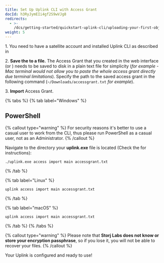 ```yaml
---
title: Set Up Uplink CLI with Access Grant
docId: h3RyJymEIi4gf2S9wVJg8
redirects:
  - >-
    /dcs/getting-started/quickstart-uplink-cli/uploading-your-first-object/set-up-uplink-cli
weight: 5
---
```


1\. You need to have a satellite account and installed Uplink CLI as described in [](docId:TbMdOGCAXNWyPpQmH6EOq)

2\. **Save the **[](docId:b4-QgUOxVHDHSIWpAf3hG)** to a file.** The Access Grant that you created in the web interface (or [](docId:OXSINcFRuVMBacPvswwNU)) needs to be saved to disk in a plain text file for simplicity (_for example - Mac terminal would not allow you to paste the whole access grant directly due terminal limitations_). Specify the path to the saved access grant in the following command (`~/Downloads/accessgrant.txt` _for example_).

3\. **Import** Access Grant.

{% tabs %}
{% tab label="Windows" %}

## PowerShell

{% callout type="warning"  %}
For security reasons it's better to use a casual user to work from the CLI, thus please run PowerShell as a casual user, not as an Administrator.
{% /callout %}

Navigate to the directory your **uplink.exe** file is located (Check the [](docId:4qPQxa8HlvDIO1Kgqa2No) for instructions):

```Text
./uplink.exe access import main accessgrant.txt
```

{% /tab %}

{% tab label="Linux" %}

```Text
uplink access import main accessgrant.txt
```

{% /tab %}

{% tab label="macOS" %}

```Text
uplink access import main accessgrant.txt
```

{% /tab %}
{% /tabs %}

{% callout type="warning"  %}
Please note that **Storj Labs does not know or store your encryption passphrase**, so if you lose it, you will not be able to recover your files.
{% /callout %}

Your Uplink is configured and ready to use!
